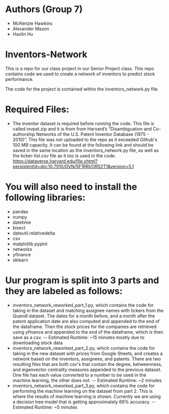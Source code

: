 # Authors (Group 7)
- McKenzie Hawkins
- Alexander Mazon
- Haolin Hu

# Inventors-Network
This is a repo for our class project in our Senior Project class. This repo contains code we used to create a network of inventors to predict stock performance.

The code for the project is contained within the inventors_network.py file.

# Required Files:
- The inventor dataset is required before running the code. This file is called invpat.zip and it is from from Harvard’s “Disambiguation and Co-authorship Networks of the U.S. Patent Inventor Database (1975 - 2010)”. This file was not uploaded to the repo as it exceeded Github's 100 MB capacity. It can be found at the following link and should be saved in the same location as the inventors_network.py file, as well as the ticker-list.csv file as it too is used in the code.
https://dataverse.harvard.edu/file.xhtml?persistentId=doi:10.7910/DVN/5F1RRI/OR52T1&version=5.1


# You will also need to install the following libraries:
- pandas
- numpy
- datetime
- bisect
- dateutil.relativedelta
- csv
- matplotlib.pyplot
- networkx
- yfinance
- sklearn

# Uur program is split into 3 parts and they are labeled as follows:
- inventors_network_reworked_part_1.py, which contains the code for taking in the dataset and matching assignee names with tickers from the Quandl dataset. The dates for a month before, and a month after the patent application date are also computed and appended to the end of the dataframe. Then the stock prices for the companies are retrieved using yfinance and appended to the end of the dataframe, which is then save as a csv.
-- Estimated Runtime: ~15 minutes mostly due to downloading stock data
- inventors_network_reworked_part_2.py, which contains the code for taking in the new dataset with prices from Google Sheets, and creates a network based on the inventors, assignees, and patents. There are two resulting files that are both csv's that contain the degree, betweenness, and eigenvector centrality measures appended to the previous dataset. One file has each value converted to a number to be used in the machine learning, the other does not.
-- Estimated Runtime: ~2 minutes
- inventors_network_reworked_part_3.py, which contains the code for performing the machine learning on the dataset from part 2. This is where the results of machine learning is shown. Currently we are using a decision tree model that is getting approximately 69% accuracy.
-- Estimated Runtime: ~5 minutes